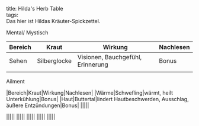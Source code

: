title: Hilda's Herb Table  
tags:   
Das hier ist Hildas Kräuter-Spickzettel. 

Mental/ Mystisch

|Bereich|Kraut|Wirkung|Nachlesen|
|-|-|-|-|
|Sehen|Silberglocke|Visionen, Bauchgefühl, Erinnerung|Bonus|
||||

Ailment

|Bereich|Kraut|Wirkung|Nachlesen|
|Wärme|Schwefling|wärmt, heilt Unterkühlung|Bonus|
|Haut|Buttertal|lindert Hautbeschwerden, Ausschlag, äußere Entzündungen|Bonus|
|||||

|||||
|||||
|||||
|||||
|||||
